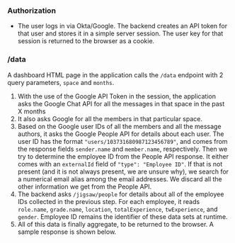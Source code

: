 ### Authorization
* The user logs in via Okta/Google. The backend creates an API token for that user and stores it in a simple server session. The user key for that session is returned to the browser as a cookie.

### /data
A dashboard HTML page in the application calls the `/data` endpoint with 2 query parameters, `space` and `months`.

1. With the use of the Google API Token in the session, the application asks the Google Chat API for all the messages in that space in the past X months
2. It also asks Google for all the members in that particular space.
3. Based on the Google user IDs of all the members and all the message authors, it asks the Google People API for details about each user. The user ID has the format `"users/103731680987123456789"`, and comes from the response fields `sender.name` and `member.name`, respectively. Then we try to determine the employee ID from the People API response. It either comes with an `externalId` field of `"type": "Employee ID"`. If that is not present (and it is not always present, we are unsure why), we search for a numerical email alias among the email addresses. We discard all the other information we get from the People API.
4. The backend asks `/jigsaw/people` for details about all of the employee IDs collected in the previous step. For each employee, it reads `role.name`, `grade.name`, `location`, `totalExperience`, `twExperience`, and `gender`. Employee ID remains the identifier of these data sets at runtime.
5. All of this data is finally aggregate, to be returned to the browser. A sample response is shown below.
